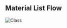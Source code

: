 ## Material List Flow
![Class](http://www.plantuml.com/plantuml/proxy?src=https://danskernesdigitalebibliotek.github.io/plantuml/listServices/materialListFlow.puml)
